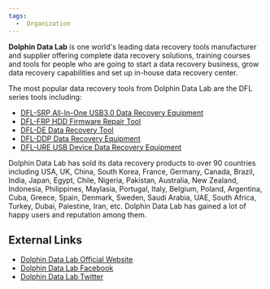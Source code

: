 ```yaml
---
tags:
  -  Organization
---
```

**Dolphin Data Lab** is one world's leading data recovery tools
manufacturer and supplier offering complete data recovery solutions,
training courses and tools for people who are going to start a data
recovery business, grow data recovery capabilities and set up in-house
data recovery center.

The most popular data recovery tools from Dolphin Data Lab are the DFL
series tools including:

- [DFL-SRP All-In-One USB3.0 Data Recovery
  Equipment](dfl-srp_all-in-one_usb3.0_data_recovery_equipment.md)
- [DFL-FRP HDD Firmware Repair
  Tool](dfl-frp_hdd_firmware_repair_tool.md)
- [DFL-DE Data Recovery Tool](dfl-de_data_recovery_tool.md)
- [DFL-DDP Data Recovery
  Equipment](dfl-ddp_data_recovery_equipment.md)
- [DFL-URE USB Device Data Recovery
  Equipment](dfl-ure_usb_device_data_recovery_equipment.md)

Dolphin Data Lab has sold its data recovery products to over 90
countries including USA, UK, China, South Korea, France, Germany,
Canada, Brazil, India, Japan, Egypt, Chile, Nigeria, Pakistan,
Australia, New Zealand, Indonesia, Philippines, Maylasia, Portugal,
Italy, Belgium, Poland, Argentina, Cuba, Greece, Spain, Denmark, Sweden,
Saudi Arabia, UAE, South Africa, Turkey, Dubai, Palestine, Iran, etc.
Dolphin Data Lab has gained a lot of happy users and reputation among
them.

## External Links

- [Dolphin Data Lab Official Website](https://www.dolphindatalab.com/)
- [Dolphin Data Lab Facebook](https://www.facebook.com/datarecoverytools)
- [Dolphin Data Lab Twitter](https://twitter.com/dolphindatalab)
